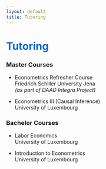 ```yaml
---
layout: default
title: Tutoring
---
```


<h1 style="color: #0366d6;">Tutoring</h1>

### Master Courses

- Econometrics Refresher Course  
  <span class="tutoring-univ">Friedrich Schiller University Jena</span>  
  <span class="tutoring-note"><em>(as part of DAAD Integra Project)</em></span>

- Econometrics III (Causal Inference)  
  <span class="tutoring-univ">University of Luxembourg</span>

### Bachelor Courses

- Labor Economics  
  <span class="tutoring-univ">University of Luxembourg</span>

- Introduction to Econometrics  
  <span class="tutoring-univ">University of Luxembourg</span>
